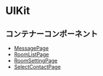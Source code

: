 # UIKit

## コンテナーコンポーネント

* [MessagePage](./MessagePage.md)
* [RoomListPage](./RoomListPage.md)
* [RoomSettingPage](./RoomSettingPage.md)
* [SelectContactPage](./SelectContactPage.md)
